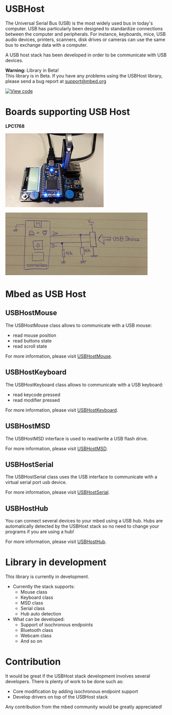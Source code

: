 # USBHost

The Universal Serial Bus (USB) is the most widely used bus in today's computer. USB has particularly been designed to standardize connections between the computer and peripherals. For instance, keyboards, mice, USB audio devices, printers, scanners, disk drives or cameras can use the same bus to exchange data with a computer.

A USB host stack has been developed in order to be communicate with USB devices.

<span class="warnings">**Warning:** Library in Beta! </br>This library is in Beta. If you have any problems using the USBHost library, please send a bug report at [support@mbed.org](support@mbed.org) </span> 

[![View code](https://www.mbed.com/embed/?type=library)](https://developer.mbed.org/users/mbed_official/code/USBHost/) 

# Boards supporting USB Host

**LPC1768** 
 
<span class="images">![](../../Images/LPC1768_pic.jpeg)</span>

<span class="images">![](../../Images/LPC1768_drawing.jpeg)</span>

# Mbed as USB Host

## USBHostMouse

The USBHostMouse class allows to communicate with a USB mouse:

* read mouse position
* read buttons state
* read scroll state

For more information, please visit [USBHostMouse](USBHostMouse.md).

## USBHostKeyboard

The USBHostKeyboard class allows to communicate with a USB keyboard:

* read keycode pressed
* read modifier pressed

For more information, please visit [USBHostKeyboard](USBHostKeyboard.md).

## USBHostMSD

The USBHostMSD interface is used to read/write a USB flash drive.

For more information, please visit [USBHostMSD](USBHostMSD.md).

## USBHostSerial

The USBHostSerial class uses the USB interface to communicate with a virtual serial port usb device.

For more information, please visit [USBHostSerial](USBHostSerial.md).

## USBHostHub

You can connect several devices to your mbed using a USB hub. Hubs are automatically detected by the USBHost stack so no need to change your programs if you are using a hub!

For more information, please visit [USBHostHub](USBHostHub.md).

# Library in development

This library is currently in development. 

* Currently the stack supports:
    * Mouse class
    * Keyboard class
    * MSD class
    * Serial class
    * Hub auto detection
* What can be developed:
    * Support of isochronous endpoints
    * Bluetooth class
    * Webcam class
    * And so on

# Contribution

It would be great if the USBHost stack development involves several developers. There is plenty of work to be done such as:

* Core modification by adding isochronous endpoint support
* Develop drivers on top of the USBHost stack

Any contribution from the mbed community would be greatly appreciated!
